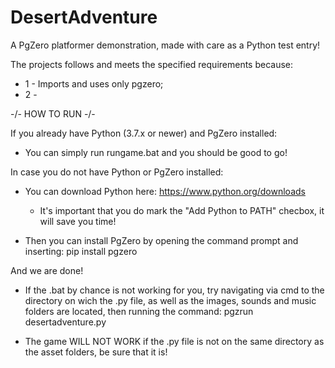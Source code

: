 # DesertAdventure
A PgZero platformer demonstration, made with care as a Python test entry!

The projects follows and meets the specified requirements because:
* 1 - Imports and uses only pgzero;
* 2 - 

-/- HOW TO RUN -/-

If you already have Python (3.7.x or newer) and PgZero installed:
  - You can simply run rungame.bat and you should be good to go!

In case you do not have Python or PgZero installed:
  - You can download Python here: https://www.python.org/downloads
    - It's important that you do mark the "Add Python to PATH" checbox, it will save you time!
  
  - Then you can install PgZero by opening the command prompt and inserting:
    pip install pgzero

  And we are done!

- If the .bat by chance is not working for you, try navigating via cmd to the directory on wich the .py file, as well as the images, sounds and music folders are located, then running the command: pgzrun desertadventure.py

- The game WILL NOT WORK if the .py file is not on the same directory as the asset folders, be sure that it is!

